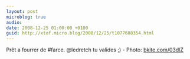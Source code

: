 ```yaml
---
layout: post
microblog: true
audio: 
date: 2008-12-25 01:00:00 +0100
guid: http://xtof.micro.blog/2008/12/25/t1077688354.html
---
```

Prêt a fourrer de #farce. @ledretch tu valides ;) - Photo: [bkite.com/03dlZ](http://bkite.com/03dlZ)
